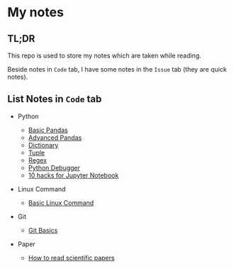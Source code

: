 # My notes

## TL;DR

This repo is used to store my notes which are taken while reading.

Beside notes in `Code` tab, I have some notes in the `Issue` tab (they are quick notes).

## List Notes in `Code` tab

* Python
  * [Basic Pandas](Python/Basic%20Pandas.md)
  * [Advanced Pandas](Python/Advanced%20Pandas.md)
  * [Dictionary](Python/Dictionary.md)
  * [Tuple](Python/Tuple.md)
  * [Regex](Python/Regex.md)
  * [Python Debugger](Python/Python%20Debugger.md)
  * [10 hacks for Jupyter Notebook](Python/10%20hacks%20for%20Jupyter%20Notebook.md)
  
* Linux Command
  * [Basic Linux Command](Linux%20Command/basic_linux_command.md)

* Git
  * [Git Basics](Git/Git%20Basics.md)

* Paper
  * [How to read scientific papers](Paper/How%20To%20Read%20Scientific%20Papers.md)
